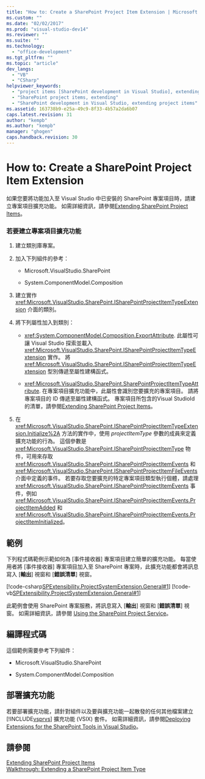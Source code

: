 ```yaml
---
title: "How to: Create a SharePoint Project Item Extension | Microsoft Docs"
ms.custom: ""
ms.date: "02/02/2017"
ms.prod: "visual-studio-dev14"
ms.reviewer: ""
ms.suite: ""
ms.technology: 
  - "office-development"
ms.tgt_pltfrm: ""
ms.topic: "article"
dev_langs: 
  - "VB"
  - "CSharp"
helpviewer_keywords: 
  - "project items [SharePoint development in Visual Studio], extending"
  - "SharePoint project items, extending"
  - "SharePoint development in Visual Studio, extending project items"
ms.assetid: 163738b9-e25a-49c9-8f33-4b57a2da6b07
caps.latest.revision: 31
author: "kempb"
ms.author: "kempb"
manager: "ghogen"
caps.handback.revision: 30
---
```

# How to: Create a SharePoint Project Item Extension
  如果您要將功能加入至 Visual Studio 中已安裝的 SharePoint 專案項目時，請建立專案項目擴充功能。  如需詳細資訊，請參閱[Extending SharePoint Project Items](../sharepoint/extending-sharepoint-project-items.md)。  
  
### 若要建立專案項目擴充功能  
  
1.  建立類別庫專案。  
  
2.  加入下列組件的參考：  
  
    -   Microsoft.VisualStudio.SharePoint  
  
    -   System.ComponentModel.Composition  
  
3.  建立實作 <xref:Microsoft.VisualStudio.SharePoint.ISharePointProjectItemTypeExtension> 介面的類別。  
  
4.  將下列屬性加入到類別：  
  
    -   <xref:System.ComponentModel.Composition.ExportAttribute>.  此屬性可讓 Visual Studio 探索並載入 <xref:Microsoft.VisualStudio.SharePoint.ISharePointProjectItemTypeExtension> 實作。  將 <xref:Microsoft.VisualStudio.SharePoint.ISharePointProjectItemTypeExtension> 型別傳遞至屬性建構函式。  
  
    -   <xref:Microsoft.VisualStudio.SharePoint.SharePointProjectItemTypeAttribute>.  在專案項目擴充功能中，此屬性會識別您要擴充的專案項目。  請將專案項目的 ID 傳遞至屬性建構函式。  專案項目所包含的Visual StudioId 的清單，請參閱[Extending SharePoint Project Items](../sharepoint/extending-sharepoint-project-items.md)。  
  
5.  在 <xref:Microsoft.VisualStudio.SharePoint.ISharePointProjectItemTypeExtension.Initialize%2A> 方法的實作中，使用 *projectItemType* 參數的成員來定義擴充功能的行為。  這個參數是 <xref:Microsoft.VisualStudio.SharePoint.ISharePointProjectItemType> 物件，可用來存取 <xref:Microsoft.VisualStudio.SharePoint.ISharePointProjectItemEvents> 和 <xref:Microsoft.VisualStudio.SharePoint.ISharePointProjectItemFileEvents> 介面中定義的事件。  若要存取您要擴充的特定專案項目類型執行個體，請處理 <xref:Microsoft.VisualStudio.SharePoint.ISharePointProjectItemEvents> 事件，例如 <xref:Microsoft.VisualStudio.SharePoint.ISharePointProjectItemEvents.ProjectItemAdded> 和 <xref:Microsoft.VisualStudio.SharePoint.ISharePointProjectItemEvents.ProjectItemInitialized>。  
  
## 範例  
 下列程式碼範例示範如何為 \[事件接收器\] 專案項目建立簡單的擴充功能。  每當使用者將 \[事件接收器\] 專案項目加入至 SharePoint 專案時，此擴充功能都會將訊息寫入 \[**輸出**\] 視窗和 \[**錯誤清單**\] 視窗。  
  
 [!code-csharp[SPExtensibility.ProjectSystemExtension.General#1](../snippets/csharp/VS_Snippets_OfficeSP/spextensibility.projectsystemextension.general/cs/extension/projectitemextension.cs#1)]
 [!code-vb[SPExtensibility.ProjectSystemExtension.General#1](../snippets/visualbasic/VS_Snippets_OfficeSP/spextensibility.projectsystemextension.general/vb/extension/projectitemextension.vb#1)]  
  
 此範例會使用 SharePoint 專案服務，將訊息寫入 \[**輸出**\] 視窗和 \[**錯誤清單**\] 視窗。  如需詳細資訊，請參閱 [Using the SharePoint Project Service](../sharepoint/using-the-sharepoint-project-service.md)。  
  
## 編譯程式碼  
 這個範例需要參考下列組件：  
  
-   Microsoft.VisualStudio.SharePoint  
  
-   System.ComponentModel.Composition  
  
## 部署擴充功能  
 若要部署擴充功能，請針對組件以及要與擴充功能一起散發的任何其他檔案建立 [!INCLUDE[vsprvs](../sharepoint/includes/vsprvs-md.md)] 擴充功能 \(VSIX\) 套件。  如需詳細資訊，請參閱[Deploying Extensions for the SharePoint Tools in Visual Studio](../sharepoint/deploying-extensions-for-the-sharepoint-tools-in-visual-studio.md)。  
  
## 請參閱  
 [Extending SharePoint Project Items](../sharepoint/extending-sharepoint-project-items.md)   
 [Walkthrough: Extending a SharePoint Project Item Type](../sharepoint/walkthrough-extending-a-sharepoint-project-item-type.md)  
  
  